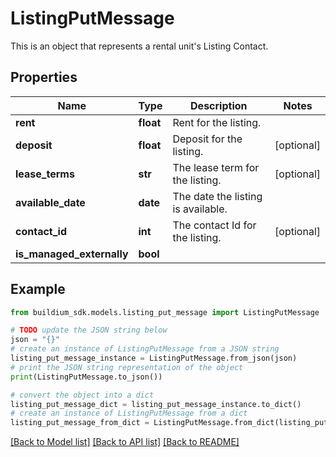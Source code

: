 # ListingPutMessage

This is an object that represents a rental unit's Listing Contact.

## Properties

Name | Type | Description | Notes
------------ | ------------- | ------------- | -------------
**rent** | **float** | Rent for the listing. | 
**deposit** | **float** | Deposit for the listing. | [optional] 
**lease_terms** | **str** | The lease term for the listing. | [optional] 
**available_date** | **date** | The date the listing is available. | 
**contact_id** | **int** | The contact Id for the listing. | [optional] 
**is_managed_externally** | **bool** |  | 

## Example

```python
from buildium_sdk.models.listing_put_message import ListingPutMessage

# TODO update the JSON string below
json = "{}"
# create an instance of ListingPutMessage from a JSON string
listing_put_message_instance = ListingPutMessage.from_json(json)
# print the JSON string representation of the object
print(ListingPutMessage.to_json())

# convert the object into a dict
listing_put_message_dict = listing_put_message_instance.to_dict()
# create an instance of ListingPutMessage from a dict
listing_put_message_from_dict = ListingPutMessage.from_dict(listing_put_message_dict)
```
[[Back to Model list]](../README.md#documentation-for-models) [[Back to API list]](../README.md#documentation-for-api-endpoints) [[Back to README]](../README.md)


